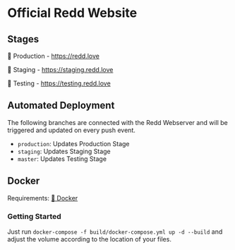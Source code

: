 # Official Redd Website

## Stages

🥇 Production - https://redd.love

🥈 Staging - https://staging.redd.love

🥉 Testing - https://testing.redd.love

## Automated Deployment

The following branches are connected with the Redd Webserver and will be triggered and updated on every push event.

- `production`: Updates Production Stage
- `staging`: Updates Staging Stage
- `master`: Updates Testing Stage

## Docker

Requirements: [🐳 Docker](https://docs.docker.com/get-docker/)

### Getting Started

Just run `docker-compose -f build/docker-compose.yml up -d --build` and adjust the volume according to the location of your files.
